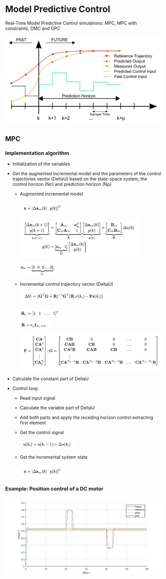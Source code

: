 # Model Predictive Control
Real-Time Model Predictive Control simulations: MPC, MPC with constraints, DMC and GPC

![](img/mpc.jpg)

## MPC
### Implementation algorithm

* Initialization of the variables
* Get the augmented incremental model and the parameters of the control trajectories vector (DeltaU) based on the state-space system, the control horizon (Nc) and prediction horizon (Np) 
  * Augmented incremental model
  
	![](img/states_vector.jpg)
	
	![](img/ss_model.jpg)
	
	![](img/om.jpg)

  * Incremental control trajectory vector (DeltaU)
  
  	![](img/DeltaU.jpg)
	
	![](img/Rs.jpg) 
	
	![](img/R.jpg)
	
	![](img/F_G.jpg)
	
* Calculate the constant part of DeltaU

* Control loop

	* Read input signal 
	* Calculate the variable part of DeltaU
	* Add both parts and apply the receding horizon control extracting first element
	* Get the control signal
	
		![](img/uk.jpg)
		
	* Get the incremental system state
	
		![](img/states_vector.jpg)
		
### Example: Position control of a DC motor

![](img/DCmotor_MPC.jpg)
